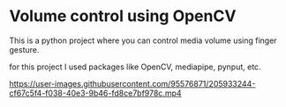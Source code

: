 # Volume control using OpenCV

This is a python project where you can control media volume using finger gesture.


for this project I used packages like OpenCV, mediapipe, pynput, etc.



https://user-images.githubusercontent.com/95576871/205933244-cf67c5f4-f038-40e3-9b46-fd8ce7bf978c.mp4
